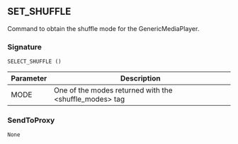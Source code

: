 ## SET\_SHUFFLE

Command to obtain the shuffle mode for the GenericMediaPlayer.


### Signature

`SELECT_SHUFFLE ()`


| Parameter | Description |
| --- | --- |
| MODE |  One of the modes returned with the \<shuffle\_modes\> tag |


### SendToProxy

`None`